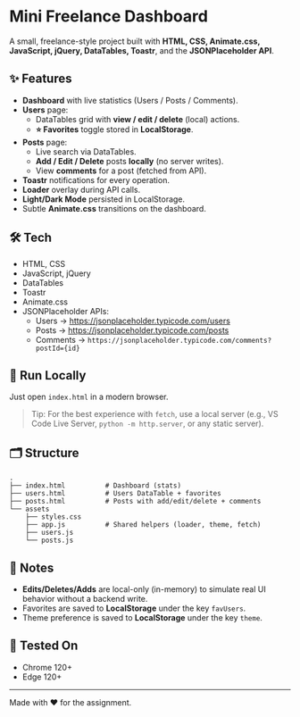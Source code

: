 # Mini Freelance Dashboard

A small, freelance-style project built with **HTML, CSS, Animate.css, JavaScript, jQuery, DataTables, Toastr**, and the **JSONPlaceholder API**.

## ✨ Features

- **Dashboard** with live statistics (Users / Posts / Comments).
- **Users** page:
  - DataTables grid with **view / edit / delete** (local) actions.
  - **⭐ Favorites** toggle stored in **LocalStorage**.
- **Posts** page:
  - Live search via DataTables.
  - **Add / Edit / Delete** posts **locally** (no server writes).
  - View **comments** for a post (fetched from API).
- **Toastr** notifications for every operation.
- **Loader** overlay during API calls.
- **Light/Dark Mode** persisted in LocalStorage.
- Subtle **Animate.css** transitions on the dashboard.

## 🛠️ Tech

- HTML, CSS
- JavaScript, jQuery
- DataTables
- Toastr
- Animate.css
- JSONPlaceholder APIs:
  - Users → https://jsonplaceholder.typicode.com/users
  - Posts → https://jsonplaceholder.typicode.com/posts
  - Comments → `https://jsonplaceholder.typicode.com/comments?postId={id}`

## 🚀 Run Locally

Just open `index.html` in a modern browser.

> Tip: For the best experience with `fetch`, use a local server (e.g., VS Code Live Server, `python -m http.server`, or any static server).

## 🗂️ Structure

```
.
├── index.html          # Dashboard (stats)
├── users.html          # Users DataTable + favorites
├── posts.html          # Posts with add/edit/delete + comments
└── assets
    ├── styles.css
    ├── app.js          # Shared helpers (loader, theme, fetch)
    ├── users.js
    └── posts.js
```

## 📌 Notes

- **Edits/Deletes/Adds** are local-only (in-memory) to simulate real UI behavior without a backend write.
- Favorites are saved to **LocalStorage** under the key `favUsers`.
- Theme preference is saved to **LocalStorage** under the key `theme`.

## 🧪 Tested On

- Chrome 120+
- Edge 120+

---

Made with ❤️ for the assignment.
